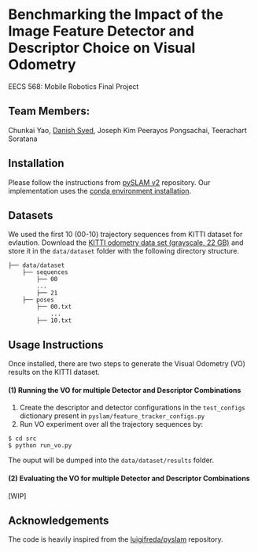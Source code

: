 # Benchmarking the Impact of the Image Feature Detector and Descriptor Choice on Visual Odometry
EECS 568: Mobile Robotics Final Project

## Team Members:
Chunkai Yao, [Danish Syed](https://github.com/dysdsyd), Joseph Kim Peerayos Pongsachai, Teerachart Soratana

## Installation
Please follow the instructions from [pySLAM v2](https://github.com/luigifreda/pyslam/blob/master/CONDA.md) repository. Our implementation uses the [conda environment installation](https://github.com/luigifreda/pyslam/blob/master/CONDA.md).


## Datasets
We used the first 10 (00-10) trajectory sequences from KITTI dataset for evlaution. Download the [KITTI odometry data set (grayscale, 22 GB)](http://www.cvlibs.net/datasets/kitti/eval_odometry.php) and store it in the `data/dataset` folder with the following directory structure.
```
├── data/dataset
    ├── sequences
        ├── 00
        ...
        ├── 21
    ├── poses
        ├── 00.txt
            ...
        ├── 10.txt

```

## Usage Instructions
Once installed, there are two steps to generate the Visual Odometry (VO) results on the KITTI dataset. 

#### (1) Running the VO for multiple Detector and Descriptor Combinations
1. Create the descriptor and detector configurations in the `test_configs` dictionary present in `pyslam/feature_tracker_configs.py` 
2. Run VO experiment over all the trajectory sequences by:
```
$ cd src
$ python run_vo.py
```
The ouput will be dumped into the `data/dataset/results` folder.

#### (2) Evaluating the VO for multiple Detector and Descriptor Combinations
[WIP]


## Acknowledgements
The code is heavily inspired from the [luigifreda/pyslam](https://github.com/luigifreda/pyslam) repository.
